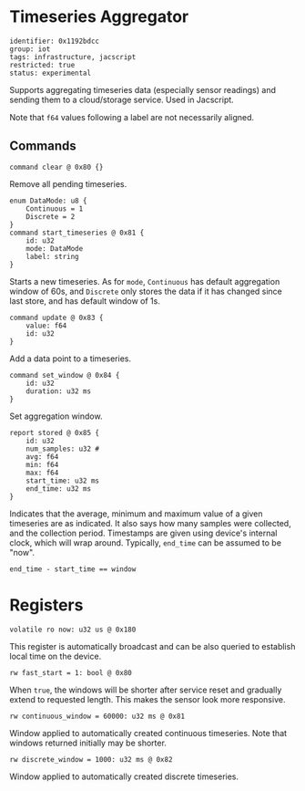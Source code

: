 # Timeseries Aggregator

    identifier: 0x1192bdcc
    group: iot
    tags: infrastructure, jacscript
    restricted: true
    status: experimental

Supports aggregating timeseries data (especially sensor readings)
and sending them to a cloud/storage service.
Used in Jacscript.

Note that `f64` values following a label are not necessarily aligned.

## Commands

    command clear @ 0x80 {}

Remove all pending timeseries.

    enum DataMode: u8 {
        Continuous = 1
        Discrete = 2
    }
    command start_timeseries @ 0x81 {
        id: u32
        mode: DataMode
        label: string
    }

Starts a new timeseries.
As for `mode`,
`Continuous` has default aggregation window of 60s,
and `Discrete` only stores the data if it has changed since last store,
and has default window of 1s.

    command update @ 0x83 {
        value: f64
        id: u32
    }

Add a data point to a timeseries.

    command set_window @ 0x84 {
        id: u32
        duration: u32 ms
    }

Set aggregation window.

    report stored @ 0x85 {
        id: u32
        num_samples: u32 #
        avg: f64
        min: f64
        max: f64
        start_time: u32 ms
        end_time: u32 ms
    }

Indicates that the average, minimum and maximum value of a given
timeseries are as indicated.
It also says how many samples were collected, and the collection period.
Timestamps are given using device's internal clock, which will wrap around.
Typically, `end_time` can be assumed to be "now".

`end_time - start_time == window`

# Registers

    volatile ro now: u32 us @ 0x180

This register is automatically broadcast and can be also queried to establish local time on the device.

    rw fast_start = 1: bool @ 0x80

When `true`, the windows will be shorter after service reset and gradually extend to requested length.
This makes the sensor look more responsive.

    rw continuous_window = 60000: u32 ms @ 0x81

Window applied to automatically created continuous timeseries.
Note that windows returned initially may be shorter.

    rw discrete_window = 1000: u32 ms @ 0x82

Window applied to automatically created discrete timeseries.

